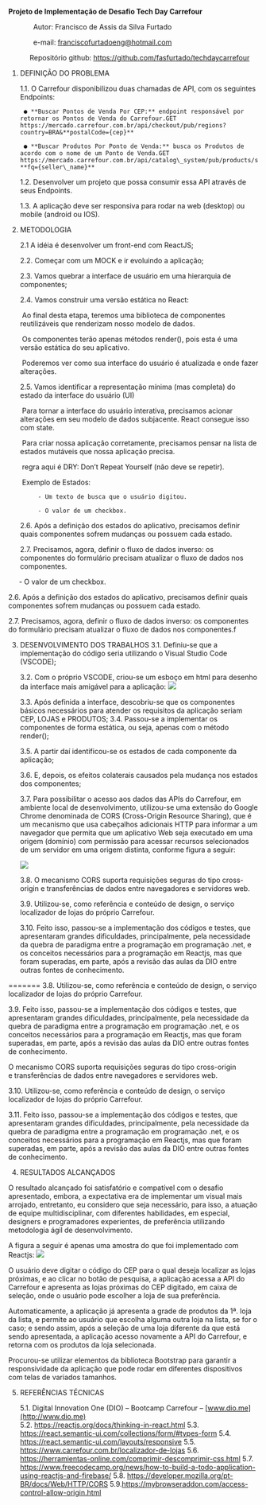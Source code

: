 
**Projeto de Implementação de Desafio Tech Day Carrefour**

`       `Autor: Francisco de Assis da Silva Furtado

`       `e-mail: <franciscofurtadoeng@hotmail.com>

`      `Repositório github: 	<https://github.com/fasfurtado/techdaycarrefour>	

1. DEFINIÇÃO DO PROBLEMA

	1.1. O Carrefour disponibilizou duas chamadas de API, com os seguintes Endpoints:


		● **Buscar Pontos de Venda Por CEP:** endpoint responsável por retornar os Pontos de Venda do Carrefour.GET https://mercado.carrefour.com.br/api/checkout/pub/regions?country=BRA&**postalCode={cep}**
		
		● **Buscar Produtos Por Ponto de Venda:** busca os Produtos de acordo com o nome de um Ponto de Venda.GET https://mercado.carrefour.com.br/api/catalog\_system/pub/products/search?**fq={seller\_name}**

	1.2. Desenvolver um projeto que possa consumir essa API através de seus Endpoints.
	
	1.3. A aplicação deve ser responsiva para rodar na web (desktop) ou mobile (android ou IOS).


2. METODOLOGIA

    2.1 A idéia é desenvolver um front-end com ReactJS;

    2.2. Começar com um MOCK e ir evoluindo a aplicação;

    2.3. Vamos quebrar a interface de usuário em uma hierarquia de componentes;

    2.4. Vamos construir uma versão estática no React:

	​		Ao final desta etapa, teremos uma biblioteca de componentes reutilizáveis que renderizam nosso modelo de dados.

	​		Os componentes terão apenas métodos render(), pois esta é uma versão estática do seu aplicativo.

	​		Poderemos ver como sua interface do usuário é atualizada e onde fazer alterações.

	2.5. Vamos identificar a representação mínima (mas completa) do estado da interface do usuário (UI)

	​		Para tornar a interface do usuário interativa, precisamos acionar alterações em seu modelo de dados subjacente. React consegue isso com state.

	​		Para criar nossa aplicação corretamente, precisamos pensar na lista de estados mutáveis que nossa aplicação precisa.

	​		regra aqui é DRY: Don’t Repeat Yourself (não deve se repetir).

	​		Exemplo de Estados:

			- Um texto de busca que o usuário digitou.
		
			- O valor de um checkbox.


	2.6. Após a definição dos estados do aplicativo, precisamos definir quais componentes sofrem mudanças ou possuem cada estado.
	
	2.7. Precisamos, agora, definir o fluxo de dados inverso: os componentes do formulário precisam atualizar o fluxo de dados nos componentes.

`	`- O valor de um checkbox.

2.6. Após a definição dos estados do aplicativo, precisamos definir quais componentes sofrem mudanças ou possuem cada estado.

2.7. Precisamos, agora, definir o fluxo de dados inverso: os componentes do formulário precisam atualizar o fluxo de dados nos componentes.f


3. DESENVOLVIMENTO DOS TRABALHOS
	3.1. Definiu-se que a implementação do código seria utilizando o Visual Studio Code (VSCODE);

	3.2. Com o próprio VSCODE, criou-se um esboço em html para desenho da interface mais amigável para a aplicação:
	![](../master/mokup-carrefour.png)

	3.3. Após definida a interface, descobriu-se que os componentes básicos necessários para atender os requisitos da aplicação seriam CEP, LOJAS e PRODUTOS;
	3.4. Passou-se a implementar os componentes de forma estática, ou seja, apenas com o método render();

	3.5. A partir daí identificou-se os estados de cada componente da aplicação;

	3.6. E, depois, os efeitos colaterais causados pela mudança nos estados dos componentes;

	3.7. Para possibilitar o acesso aos dados das APIs do Carrefour, em ambiente local de desenvolvimento, utilizou-se uma extensão do Google Chrome denominada de CORS (Cross-Origin Resource Sharing), que é um mecanismo que usa cabeçalhos adicionais HTTP para informar a um navegador que permita que um aplicativo Web seja executado em uma origem (domínio) com permissão para acessar recursos selecionados de um servidor em uma origem distinta, conforme figura a seguir:
	
	![](https://mdn.mozillademos.org/files/14295/CORS_principle.png)
	
	3.8. O mecanismo CORS suporta requisições seguras do tipo cross-origin e transferências de dados entre navegadores e servidores web.
	
	3.9. Utilizou-se, como referência e conteúdo de design, o serviço localizador de lojas do próprio Carrefour.
	
	3.10. Feito isso, passou-se a implementação dos códigos e testes, que apresentaram grandes dificuldades, principalmente, pela necessidade da quebra de paradigma entre a programação em programação .net, e os conceitos necessários para a programação em Reactjs, mas que foram superadas, em parte, após a revisão das aulas da DIO entre outras fontes de conhecimento.
	
=======
3.8. Utilizou-se, como referência e conteúdo de design, o serviço localizador de lojas do próprio Carrefour.

3.9. Feito isso, passou-se a implementação dos códigos e testes, que apresentaram grandes dificuldades, principalmente, pela necessidade da quebra de paradigma entre a programação em programação .net, e os conceitos necessários para a programação em Reactjs, mas que foram superadas, em parte, após a revisão das aulas da DIO entre outras fontes de conhecimento.

O mecanismo CORS suporta requisições seguras do tipo cross-origin e transferências de dados entre navegadores e servidores web.

3.10. Utilizou-se, como referência e conteúdo de design, o serviço localizador de lojas do próprio Carrefour.

3.11. Feito isso, passou-se a implementação dos códigos e testes, que apresentaram grandes dificuldades, principalmente, pela necessidade da quebra de paradigma entre a programação em programação .net, e os conceitos necessários para a programação em Reactjs, mas que foram superadas, em parte, após a revisão das aulas da DIO entre outras fontes de conhecimento.


4. RESULTADOS ALCANÇADOS

O resultado alcançado foi satisfatório e compatível com o desafio apresentado, embora, a expectativa era de implementar um visual mais arrojado, entretanto, eu considero que seja necessário, para isso, a atuação de equipe multidisciplinar, com diferentes habilidades, em especial, designers e programadores experientes, de preferência utilizando metodologia ágil de desenvolvimento.

A figura a seguir é apenas uma amostra do que foi implementado com Reactjs:
![](../master/view-carrefour.png)

O usuário deve digitar o código do CEP para o qual deseja localizar as lojas próximas, e  ao clicar no botão de pesquisa, a aplicação acessa a API do Carrefour e apresenta as lojas próximas do CEP digitado, em caixa de seleção, onde o usuário pode escolher a loja de sua preferência.

Automaticamente, a aplicação já apresenta a grade de produtos da 1ª. loja da lista, e permite ao usuário que escolha alguma outra loja na lista, se for o caso; e sendo assim, após a seleção de uma loja diferente da que está sendo apresentada,  a aplicação acesso novamente a API do Carrefour, e retorna com os produtos da loja selecionada.

Procurou-se utilizar elementos da biblioteca Bootstrap para garantir a responsividade da aplicação que pode rodar em diferentes dispositivos com telas de variados tamanhos.

5. REFERÊNCIAS TÉCNICAS

   5.1. Digital Innovation One (DIO) – Bootcamp Carrefour – [www.dio.me](http://www.dio.me)	 
   5.2. <https://reactjs.org/docs/thinking-in-react.html>
   5.3. <https://react.semantic-ui.com/collections/form/#types-form>
   5.4. <https://react.semantic-ui.com/layouts/responsive>
   5.5. <https://www.carrefour.com.br/localizador-de-lojas>
   5.6. <https://herramientas-online.com/comprimir-descomprimir-css.html>
   5.7. <https://www.freecodecamp.org/news/how-to-build-a-todo-application-using-reactjs-and-firebase/>
   5.8. <https://developer.mozilla.org/pt-BR/docs/Web/HTTP/CORS>
   5.9.<https://mybrowseraddon.com/access-control-allow-origin.html>
